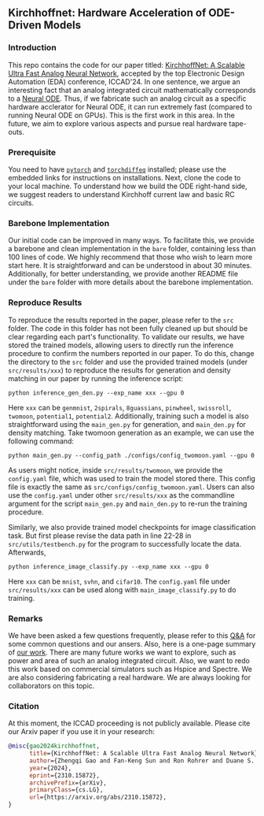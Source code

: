 ## Kirchhoffnet: Hardware Acceleration of ODE-Driven Models

### Introduction

This repo contains the code for our paper titled: [KirchhoffNet: A Scalable Ultra Fast Analog Neural Network](https://arxiv.org/pdf/2310.15872), accepted by the top Electronic Design Automation (EDA) conference, ICCAD'24. In one sentence, we argue an interesting fact that an analog integrated circuit mathematically corresponds to a [Neural ODE](https://arxiv.org/pdf/1806.07366). Thus, if we fabricate such an analog circuit as a specific hardware acclerator for Neural ODE, it can run extremely fast (compared to running Neural ODE on GPUs). This is the first work in this area. In the future, we aim to explore various aspects and pursue real hardware tape-outs.

### Prerequisite

You need to have [`pytorch`](https://pytorch.org/get-started/locally/) and [`torchdiffeq`](https://github.com/rtqichen/torchdiffeq) installed; please use the embedded links for instructions on installations. Next, clone the code to your local machine. To understand how we build the ODE right-hand side, we suggest readers to understand Kirchhoff current law and basic RC circuits.

### Barebone Implementation

Our initial code can be improved in many ways. To facilitate this, we provide a barebone and clean implementation in the `bare` folder, containing less than 100 lines of code. We highly recommend that those who wish to learn more start here. It is straightforward and can be understood in about 30 minutes. Additionally, for better understanding, we provide another README file under the `bare` folder with more details about the barebone implementation.


### Reproduce Results

To reproduce the results reported in the paper, please refer to the `src` folder. The code in this folder has not been fully cleaned up but should be clear regarding each part's functionality. To validate our results, we have stored the trained models, allowing users to directly run the inference procedure to confirm the numbers reported in our paper. To do this, change the directory to the `src` folder and use the provided trained models (under `src/results/xxx`) to reproduce the results for generation and density matching in our paper by running the inference script:

```shell
python inference_gen_den.py --exp_name xxx --gpu 0
```

Here `xxx` can be `genmnist`, `2spirals`, `8guassians`, `pinwheel`, `swissroll`, `twomoon`, `potential1`, `potential2`. Additionally, training such a model is also straightforward using the `main_gen.py` for generation, and `main_den.py` for density matching. Take twomoon generation as an example, we can use the following command:

```shell
python main_gen.py --config_path ./configs/config_twomoon.yaml --gpu 0
```

As users might notice, inside `src/results/twomoon`, we provide the `config.yaml` file, which was used to train the model stored there. This config file is exactly the same as `src/configs/config_twomoon.yaml`. Users can also use the `config.yaml` under other `src/results/xxx` as the commandline argument for the script `main_gen.py` and `main_den.py` to re-run the training procedure.

Similarly, we also provide trained model checkpoints for image classification task. But first please revise the data path in line 22-28 in `src/utils/testbench.py` for the program to successfully locate the data. Afterwards, 

```shell
python inference_image_classify.py --exp_name xxx --gpu 0
```
Here `xxx` can be `mnist`, `svhn`, and `cifar10`. The `config.yaml` file under `src/results/xxx` can be used along with `main_image_classify.py` to do training.

### Remarks

We have been asked a few questions frequently, please refer to this [Q&A](https://zhengqigao.github.io/articles/what_is_kirchhoffnet.pdf) for some common questions and our ansers. Also, here is a one-page summary of [our work](https://zhengqigao.github.io/articles/kirchhoffnet.pdf). There are many future works we want to explore, such as power and area of such an analog integrated circuit. Also, we want to redo this work based on commercial simulators such as Hspice and Spectre. We are also considering fabricating a real hardware. We are always looking for collaborators on this topic.


### Citation

At this moment, the ICCAD proceeding is not publicly available. Please cite our Arxiv paper if you use it in your research:

```bibtex
@misc{gao2024kirchhoffnet,
      title={KirchhoffNet: A Scalable Ultra Fast Analog Neural Network}, 
      author={Zhengqi Gao and Fan-Keng Sun and Ron Rohrer and Duane S. Boning},
      year={2024},
      eprint={2310.15872},
      archivePrefix={arXiv},
      primaryClass={cs.LG},
      url={https://arxiv.org/abs/2310.15872}, 
}
```